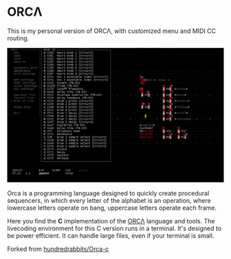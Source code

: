 # ORCΛ

This is my personal version of ORCΛ, with customized menu and MIDI CC routing. 


![orca](images/orca.png)


Orca is a programming language designed to quickly create procedural sequencers, in which every letter of the alphabet is an operation, where lowercase letters operate on bang, uppercase letters operate each frame.

Here you find the **C** implementation of the [ORCΛ](https://github.com/hundredrabbits/Orca) language and tools. The livecoding environment for this C version runs in a terminal. It's designed to be power efficient. It can handle large files, even if your terminal is small.

Forked from [hundredrabbits/Orca-c](https://github.com/hundredrabbits/Orca-c)
